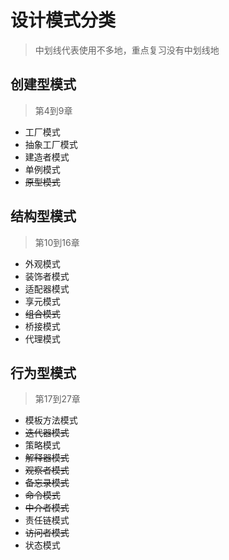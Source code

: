 # 设计模式分类
> 中划线代表使用不多地，重点复习没有中划线地
## 创建型模式
> 第4到9章
+ 工厂模式
+ 抽象工厂模式
+ 建造者模式
+ 单例模式
+ ~~原型模式~~

## 结构型模式
> 第10到16章
+ 外观模式
+ 装饰者模式
+ 适配器模式
+ 享元模式
+ ~~组合模式~~
+ 桥接模式
+ 代理模式

## 行为型模式
> 第17到27章
+ 模板方法模式
+ ~~迭代器模式~~
+ 策略模式
+ ~~解释器模式~~
+ ~~观察者模式~~
+ ~~备忘录模式~~
+ ~~命令模式~~
+ ~~中介者模式~~
+ 责任链模式
+ ~~访问者模式~~
+ 状态模式

